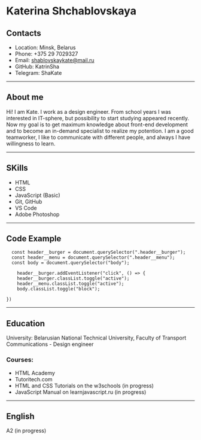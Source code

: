 # Katerina Shchablovskaya


## Contacts
   * Location: Minsk, Belarus
   * Phone: +375 29 7029327
   * Email: shablovskaykate@mail.ru
   * GitHub: KatrinSha
   * Telegram: ShaKate
***
## About me
Hi! I am Kate. I work as a design engineer. From school years I was interested in IT-sphere, but possibility to start studying appeared recently. Now my goal is to get maximum knowledge about front-end development and to become an in-demand specialist to realize my potention. I am a good teamworker, I like to communicate with different people, and always I have willingness to learn.

***
## SKills
   * HTML
   * CSS
   * JavaScript (Basic)
   * Git, GitHub
   * VS Code
   * Adobe Photoshop
  
  ***
## Code Example
```
  const header__burger = document.querySelector(".header__burger");
  const header__menu = document.querySelector(".header__menu");
  const body = document.querySelector("body");

    header__burger.addEventListener("click", () => {
    header__burger.classList.toggle("active");
    header__menu.classList.toggle("active");
    body.classList.toggle("block");

})
```
***

## Education
University: Belarusian National Technical University,
Faculty of Transport Communications - Design engineer
### Courses:
   * HTML Academy
   * Tutoritech.com
   * HTML and CSS Tutorials on the w3schools (in progress)
   * JavaScript Manual on learnjavascript.ru (in progress)
  
  ***
  ## English
A2 (in progress)